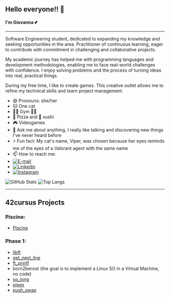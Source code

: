 ## Hello everyone!! 👋

#### I'm Giovanna 💕

---

Software Engineering student, dedicated to expanding my knowledge and seeking opportunities in the area. Practitioner of continuous learning, eager to contribute with commitment in challenging and collaborative projects.

My academic journey has helped me with programming languages and development methodologies, enabling me to face real-world challenges with confidence. I enjoy solving problems and the process of turning ideas into real, practical things.

During my free time, I like to create games. This creative outlet allows me to refine my technical skills and learn project management.

- 😄 Pronouns: she/her
- 🐱 One cat
- 🏃‍♀️ Gym 🏋️‍♀️
- 🍕 Pizza and 🍣 sushi
- 🎮 Videogames
- 💬 Ask me about anything, I really like talking and discovering new things I've never heard before
- ⚡ Fun fact: My cat's name, Viper, was chosen because her eyes reminds me of the eyes of a Valorant agent with the same name
- 📫 How to reach me:
- [![E-mail](https://img.shields.io/badge/-Email-000?style=for-the-badge&logo=microsoft-outlook&logoColor=E94D5F)](mailto:giovannacoqueirolopes@gmail.com)
- [![Linkedin](https://img.shields.io/badge/LinkedIn-0077B5?style=for-the-badge&logo=linkedin&logoColor=white)](https://www.linkedin.com/in/giovannacoqueiro/)
- [![Instagram](https://img.shields.io/badge/Instagram-E4405F?style=for-the-badge&logo=instagram&logoColor=white)](https://www.instagram.com/giocoqueiro/)


![GitHub Stats](https://github-readme-stats.vercel.app/api?username=giovannacoqueiro&theme=neon)
![Top Langs](https://github-readme-stats-git-masterrstaa-rickstaa.vercel.app/api/top-langs/?username=giovannacoqueiro&theme=neon&layout=compact)

---

## 42cursus Projects
### Piscine:
- [Piscine](https://github.com/GiovannaCoqueiro/42-Piscine)

### Phase 1:
- [libft](https://github.com/GiovannaCoqueiro/42cursus-libft)
- [get_next_line](https://github.com/GiovannaCoqueiro/42cursus-get-next-line)
- [ft_printf](https://github.com/GiovannaCoqueiro/42cursus-printf)
- born2beroot (the goal is to implement a Linux SO in a Virtual Machine, no code)
- [so_long](https://github.com/GiovannaCoqueiro/42cursus-so-long)
- [pipex](https://github.com/GiovannaCoqueiro/42cursus-pipex)
- [push_swap](https://github.com/GiovannaCoqueiro/42cursus-push-swap)
